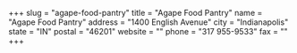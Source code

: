 +++
slug = "agape-food-pantry"
title = "Agape Food Pantry"
name = "Agape Food Pantry"
address = "1400 English Avenue"
city = "Indianapolis"
state = "IN"
postal = "46201"
website = ""
phone = "317 955-9533"
fax = ""
+++

